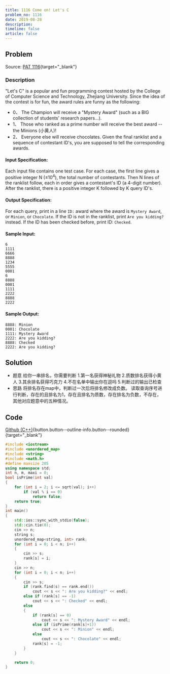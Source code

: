 ```yaml
---
title: 1116 Come on! Let's C
problem_no: 1116
date: 2019-08-28
description: 
timeline: false
article: false
---
```


<!--more-->

## Problem

Source: [PAT 1116](){target="_blank"}

### Description

"Let's C" is a popular and fun programming contest hosted by the College of Computer Science and Technology, Zhejiang
University. Since the idea of the contest is for fun, the award rules are funny as the following:

- 0、 The Champion will receive a "Mystery Award" (such as a BIG collection of students' research papers...).
- 1、 Those who ranked as a prime number will receive the best award -- the Minions (小黄人)!
- 2、 Everyone else will receive chocolates. Given the final ranklist and a sequence of contestant ID's, you are supposed
  to tell the corresponding awards.

#### Input Specification:

Each input file contains one test case. For each case, the first line gives a positive integer N (≤10<sup>4</sup>), the
total number of contestants. Then N lines of the ranklist follow, each in order gives a contestant's ID (a 4-digit
number). After the ranklist, there is a positive integer K followed by K query ID's.

#### Output Specification:

For each query, print in a line `ID:` award where the award is `Mystery Award`, or `Minion`, or `Chocolate`. If the ID
is not in the ranklist, print `Are you kidding?` instead. If the ID has been checked before, print ID: `Checked`.

#### Sample Input:

```
6
1111
6666
8888
1234
5555
0001
6
8888
0001
1111
2222
8888
2222
```

#### Sample Output:

```
8888: Minion
0001: Chocolate
1111: Mystery Award
2222: Are you kidding?
8888: Checked
2222: Are you kidding?
```

## Solution

- 题意 给你一串排名，你需要判断 1.第一名获得神秘礼物 2.质数排名获得小黄人 3.其余排名获得巧克力 4.不在名单中输出你在逗吗 5.判断过的输出已检查
- 思路 将排名存在map中，判断过一次后将排名修改成负数。 读取查询序号进行判断，存在的且排名为1，存在且排名为质数，存在排名为负数，不存在，其他对应题意中的五种情况。

## Code

[Github (C++)](https://github.com/Alomerry/algorithm/blob/master/pat/a/){button.button--outline-info.button--rounded}{target="_blank"}


```cpp
#include <iostream>
#include <unordered_map>
#include <string>
#include <math.h>
#define maxsize 205
using namespace std;
int n, m, maxi = 0;
bool isPrime(int val)
{
    for (int i = 2; i <= sqrt(val); i++)
        if (val % i == 0)
            return false;
    return true;
}
int main()
{
    std::ios::sync_with_stdio(false);
    std::cin.tie(0);
    cin >> n;
    string s;
    unordered_map<string, int> rank;
    for (int i = 0; i < n; i++)
    {
        cin >> s;
        rank[s] = i;
    }
    cin >> n;
    for (int i = 0; i < n; i++)
    {
        cin >> s;
        if (rank.find(s) == rank.end())
            cout << s << ": Are you kidding?" << endl;
        else if (rank[s] == -1)
            cout << s << ": Checked" << endl;
        else
        {
            if (rank[s] == 0)
                cout << s << ": Mystery Award" << endl;
            else if (isPrime(rank[s]+1))
                cout << s << ": Minion" << endl;
            else
                cout << s << ": Chocolate" << endl;
            rank[s] = -1;
        }
    }

    return 0;
}
```
